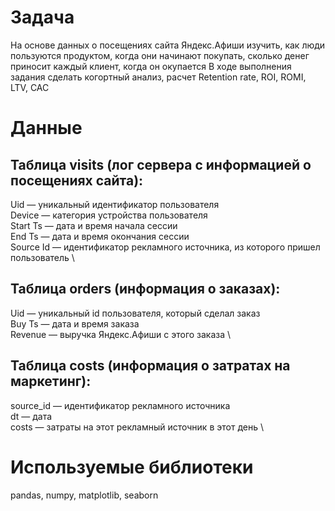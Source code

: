 # Задача
На основе данных о посещениях сайта Яндекс.Афиши изучить, 
как люди пользуются продуктом, когда они начинают покупать, 
сколько денег приносит каждый клиент, когда он окупается
В ходе выполнения задания сделать когортный анализ, расчет Retention rate, ROI, ROMI, LTV, CAC

# Данные
## Таблица visits (лог сервера с информацией о посещениях сайта):
Uid — уникальный идентификатор пользователя \
Device — категория устройства пользователя \
Start Ts — дата и время начала сессии \
End Ts — дата и время окончания сессии \
Source Id — идентификатор рекламного источника, из которого пришел пользователь \
## Таблица orders (информация о заказах):
Uid — уникальный id пользователя, который сделал заказ \
Buy Ts — дата и время заказа \
Revenue — выручка Яндекс.Афиши с этого заказа \
## Таблица costs (информация о затратах на маркетинг):
source_id — идентификатор рекламного источника \
dt — дата \
costs — затраты на этот рекламный источник в этот день \

# Используемые библиотеки
pandas, numpy, matplotlib, seaborn

